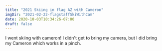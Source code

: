 ```yaml
---
title: "2021 Skiing in flag AZ with Cameron"
imgDir: "2021-02-22-flagstaffSkiWithCam"
date: 2020-10-03T10:34:26-07:00
draft: false
---
```


I went skiing with cameron! I didn't get to bring my camera, but I did bring my Cameron which works in a pinch.
